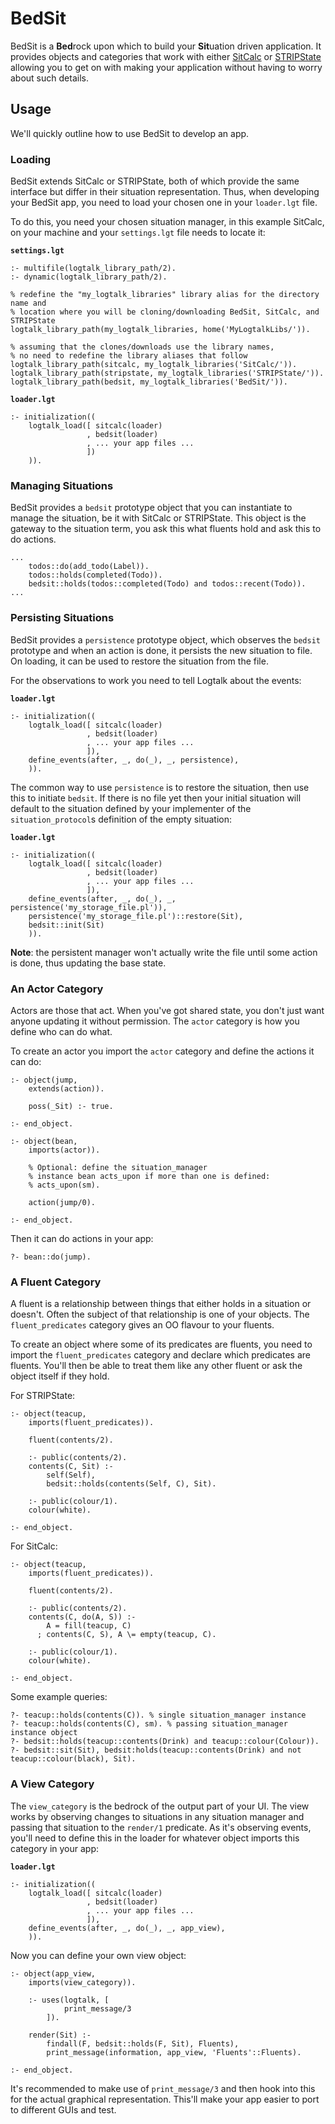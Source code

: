 # BedSit

BedSit is a **Bed**rock upon which to build your **Sit**uation driven
application. It provides objects and categories that work with either
[SitCalc](https://github.com/PaulBrownMagic/SitCalc) or
[STRIPState](https://github.com/PaulBrownMagic/STRIPState) allowing you to get
on with making your application without having to worry about such details.

## Usage

We'll quickly outline how to use BedSit to develop an app.

### Loading

BedSit extends SitCalc or STRIPState, both of which provide the same
interface but differ in their situation representation. Thus, when
developing your BedSit app, you need to load your chosen one in your
`loader.lgt` file.

To do this, you need your chosen situation manager, in this example SitCalc, on your machine and your
`settings.lgt` file needs to locate it:

**`settings.lgt`**
```logtalk
:- multifile(logtalk_library_path/2).
:- dynamic(logtalk_library_path/2).

% redefine the "my_logtalk_libraries" library alias for the directory name and
% location where you will be cloning/downloading BedSit, SitCalc, and STRIPState
logtalk_library_path(my_logtalk_libraries, home('MyLogtalkLibs/')).

% assuming that the clones/downloads use the library names,
% no need to redefine the library aliases that follow
logtalk_library_path(sitcalc, my_logtalk_libraries('SitCalc/')).
logtalk_library_path(stripstate, my_logtalk_libraries('STRIPState/')).
logtalk_library_path(bedsit, my_logtalk_libraries('BedSit/')).
```

**`loader.lgt`**
```logtalk
:- initialization((
    logtalk_load([ sitcalc(loader)
                 , bedsit(loader)
                 , ... your app files ...
                 ])
    )).
```

### Managing Situations

BedSit provides a `bedsit` prototype object that you can instantiate to
manage the situation, be it with SitCalc or STRIPState. This object is the
gateway to the situation term, you ask this what fluents hold and ask this to
do actions.

```logtalk
...
    todos::do(add_todo(Label)).
    todos::holds(completed(Todo)).
    bedsit::holds(todos::completed(Todo) and todos::recent(Todo)).
...
```

### Persisting Situations

BedSit provides a `persistence` prototype object, which observes the
`bedsit` prototype and when an action is done, it persists the
new situation to file. On loading, it can be used to restore the situation
from the file.

For the observations to work you need to tell Logtalk about the events:

**`loader.lgt`**
```logtalk
:- initialization((
    logtalk_load([ sitcalc(loader)
                 , bedsit(loader)
                 , ... your app files ...
                 ]),
    define_events(after, _, do(_), _, persistence),
    )).
```

The common way to use `persistence` is to restore the situation, then
use this to initiate `bedsit`. If there is no file yet then your initial situation will
default to the situation defined by your implementer of the
`situation_protocol`s definition of the empty situation:


**`loader.lgt`**
```logtalk
:- initialization((
    logtalk_load([ sitcalc(loader)
                 , bedsit(loader)
                 , ... your app files ...
                 ]),
    define_events(after, _, do(_), _, persistence('my_storage_file.pl')),
	persistence('my_storage_file.pl')::restore(Sit),
	bedsit::init(Sit)
    )).
```

**Note**: the persistent manager won't actually write the file until
some action is done, thus updating the base state.

### An Actor Category

Actors are those that act. When you've got shared state, you don't just
want anyone updating it without permission. The `actor` category is how
you define who can do what.

To create an actor you import the `actor` category and define the
actions it can do:

```logtalk
:- object(jump,
    extends(action)).

    poss(_Sit) :- true.

:- end_object.

:- object(bean,
    imports(actor)).

    % Optional: define the situation_manager
    % instance bean acts_upon if more than one is defined:
    % acts_upon(sm).

    action(jump/0).

:- end_object.
```

Then it can do actions in your app:

```logtalk.
?- bean::do(jump).
```

### A Fluent Category

A fluent is a relationship between things that either holds in a
situation or doesn't. Often the subject of that relationship is one
of your objects. The `fluent_predicates` category gives an OO flavour to your
fluents.

To create an object where some of its predicates are fluents, you need
to import the `fluent_predicates` category and declare which predicates are
fluents. You'll then be able to treat them like any other fluent or ask
the object itself if they hold.

For STRIPState:
```logtalk
:- object(teacup,
    imports(fluent_predicates)).

    fluent(contents/2).

    :- public(contents/2).
    contents(C, Sit) :-
        self(Self),
        bedsit::holds(contents(Self, C), Sit).

    :- public(colour/1).
    colour(white).

:- end_object.
```
For SitCalc:
```logtalk
:- object(teacup,
    imports(fluent_predicates)).

    fluent(contents/2).

    :- public(contents/2).
    contents(C, do(A, S)) :-
        A = fill(teacup, C)
      ; contents(C, S), A \= empty(teacup, C).

    :- public(colour/1).
    colour(white).

:- end_object.
```
Some example queries:

```
?- teacup::holds(contents(C)). % single situation_manager instance
?- teacup::holds(contents(C), sm). % passing situation_manager instance object
?- bedsit::holds(teacup::contents(Drink) and teacup::colour(Colour)).
?- bedsit::sit(Sit), bedsit:holds(teacup::contents(Drink) and not teacup::colour(black), Sit).
```

### A View Category

The `view_category` is the bedrock of the output part of your UI. The
view works by observing changes to situations in any situation manager
and passing that situation to the `render/1` predicate. As it's
observing events, you'll need to define this in the loader for whatever
object imports this category in your app:

**`loader.lgt`**
```logtalk
:- initialization((
    logtalk_load([ sitcalc(loader)
                 , bedsit(loader)
                 , ... your app files ...
                 ]),
    define_events(after, _, do(_), _, app_view),
    )).
```

Now you can define your own view object:

```logtalk
:- object(app_view,
    imports(view_category)).

    :- uses(logtalk, [
            print_message/3
        ]).

    render(Sit) :-
        findall(F, bedsit::holds(F, Sit), Fluents),
        print_message(information, app_view, 'Fluents'::Fluents).

:- end_object.
```

It's recommended to make use of `print_message/3` and then hook into
this for the actual graphical representation. This'll make your app
easier to port to different GUIs and test.
